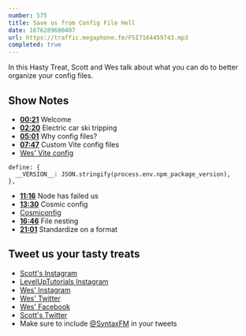 ```yaml
---
number: 575
title: Save us from Config File Hell
date: 1676289600407
url: https://traffic.megaphone.fm/FSI7164459743.mp3
completed: true
---
```


In this Hasty Treat, Scott and Wes talk about what you can do to better organize your config files.

## Show Notes

* **[00:21](#t=00:21)** Welcome
* **[02:20](#t=02:20)** Electric car ski tripping
* **[05:01](#t=05:01)** Why config files?
* **[07:47](#t=07:47)** Custom Vite config files
* [Wes' Vite config](https://github.com/wesbos/hot-tips/blob/main/vite.config.ts)

```
define: {
  __VERSION__: JSON.stringify(process.env.npm_package_version),
},
```

* **[11:16](#t=11:16)** Node has failed us
* **[13:30](#t=13:30)** Cosmic config
* [Cosmiconfig](https://github.com/davidtheclark/cosmiconfig)
* **[16:46](#t=16:46)** File nesting
* **[21:01](#t=21:01)** Standardize on a format

## Tweet us your tasty treats

* [Scott's Instagram](https://www.instagram.com/stolinski/)
* [LevelUpTutorials Instagram](https://www.instagram.com/LevelUpTutorials/)
* [Wes' Instagram](https://www.instagram.com/wesbos/)
* [Wes' Twitter](https://twitter.com/wesbos)
* [Wes' Facebook](https://www.facebook.com/wesbos.developer)
* [Scott's Twitter](https://twitter.com/stolinski)
* Make sure to include [@SyntaxFM](https://twitter.com/SyntaxFM) in your tweets
